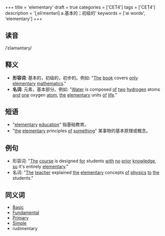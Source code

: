 +++
title = 'elementary'
draft = true
categories = ['CET4']
tags = ['CET4']
description = '[ˌeliˈmentəri] a.基本的；初级的'
keywords = ['ai words', 'elementary']
+++

## 读音
/ˈɛləməntary/

## 释义
- **形容词**: 基本的，初级的，初步的。例如: "[The](/post/the/) [book](/post/book/) covers [only](/post/only/) [elementary](/post/elementary/) [mathematics](/post/mathematics/)."
- **名词**: 元素，基本部分。例如: "[Water](/post/water/) is composed [of](/post/of/) [two](/post/two/) [hydrogen](/post/hydrogen/) atoms [and](/post/and/) [one](/post/one/) oxygen [atom](/post/atom/), [the](/post/the/) [elementary](/post/elementary/) units [of](/post/of/) [life](/post/life/)."

## 短语
- "[elementary](/post/elementary/) [education](/post/education/)" 指基础教育。
- "[the](/post/the/) [elementary](/post/elementary/) principles [of](/post/of/) [something](/post/something/)" 某事物的基本原理或概念。

## 例句
- 形容词: "[The](/post/the/) [course](/post/course/) is designed [for](/post/for/) students [with](/post/with/) [no](/post/no/) [prior](/post/prior/) [knowledge](/post/knowledge/), [so](/post/so/) it's entirely [elementary](/post/elementary/)."
- 名词: "[The](/post/the/) [teacher](/post/teacher/) explained [the](/post/the/) [elementary](/post/elementary/) concepts [of](/post/of/) [physics](/post/physics/) [to](/post/to/) [the](/post/the/) students."

## 同义词
- [Basic](/post/basic/)
- [Fundamental](/post/fundamental/)
- [Primary](/post/primary/)
- [Simple](/post/simple/)
- rudimentary
